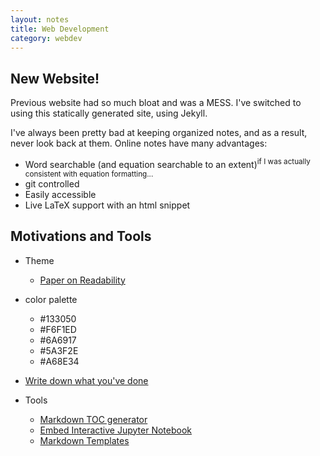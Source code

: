 ```yaml
---
layout: notes
title: Web Development
category: webdev
---
```


## New Website!

Previous website had so much bloat and was a MESS. I've switched to using this statically generated site, using Jekyll.

I've always been pretty bad at keeping organized notes, and as a result, never look back at them. Online notes have many advantages:

- Word searchable (and equation searchable to an extent)<sup>if I was actually consistent with equation formatting...</sup>
- git controlled
- Easily accessible
- Live LaTeX support with an html snippet


## Motivations and Tools 

+ Theme 
  - [Paper on Readability](https://www.cs.cmu.edu/~jbigham/pubs/pdfs/2017/colors.pdf)
+ color palette
  - #133050
  - #F6F1ED
  - #6A6917
  - #5A3F2E
  - #A68E34
+ [Write down what you've done](https://terrytao.wordpress.com/career-advice/write-down-what-youve-done/)

+ Tools 
  - [Markdown TOC generator](https://github.com/ekalinin/github-markdown-toc)
  - [Embed Interactive Jupyter Notebook](https://elc.github.io/posts/embed-interactive-notebooks/)
  - [Markdown Templates](https://casual-effects.com/markdeep/)
